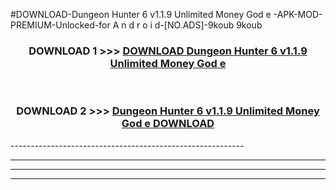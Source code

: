 #DOWNLOAD-Dungeon Hunter 6 v1.1.9 Unlimited Money God e -APK-MOD-PREMIUM-Unlocked-for A n d r o i d-[NO.ADS]-9koub 9koub 



<div align="center">

<h3>DOWNLOAD 1 >>> <a href="https://getmod2.web.app/?judul=Dungeon Hunter 6 v1.1.9 Unlimited Money God e ">DOWNLOAD Dungeon Hunter 6 v1.1.9 Unlimited Money God e </a></h3><br>

<h3>DOWNLOAD 2 >>> <a href="https://getmod2.web.app/?judul=Dungeon Hunter 6 v1.1.9 Unlimited Money God e ">Dungeon Hunter 6 v1.1.9 Unlimited Money God e  DOWNLOAD </a></h3>

</div>
----------------------------------------------------------

----------------------------------------------------------

----------------------------------------------------------

----------------------------------------------------------



